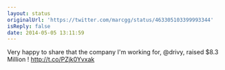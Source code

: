 ```yaml
---
layout: status
originalUrl: 'https://twitter.com/marcgg/status/463305103399993344'
isReply: false
date: 2014-05-05 13:11:59
---
```


Very happy to share that the company I'm working for, @drivy, raised $8.3 Million ! http://t.co/PZjk0Yvxak
